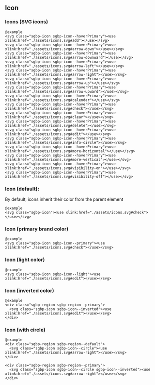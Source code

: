 ## Icon

### Icons (SVG icons)

    @example
    <svg class="sgbp-icon sgbp-icon--hoverPrimary"><use xlink:href="./assets/icons.svg#add"></use></svg>
    <svg class="sgbp-icon sgbp-icon--hoverPrimary"><use xlink:href="./assets/icons.svg#arrow-down"></use></svg>
    <svg class="sgbp-icon sgbp-icon--hoverPrimary"><use xlink:href="./assets/icons.svg#arrow-downward"></use></svg>
    <svg class="sgbp-icon sgbp-icon--hoverPrimary"><use xlink:href="./assets/icons.svg#arrow-left"></use></svg>
    <svg class="sgbp-icon sgbp-icon--hoverPrimary"><use xlink:href="./assets/icons.svg#arrow-right"></use></svg>
    <svg class="sgbp-icon sgbp-icon--hoverPrimary"><use xlink:href="./assets/icons.svg#arrow-up"></use></svg>
    <svg class="sgbp-icon sgbp-icon--hoverPrimary"><use xlink:href="./assets/icons.svg#arrow-upward"></use></svg>
    <svg class="sgbp-icon sgbp-icon--hoverPrimary"><use xlink:href="./assets/icons.svg#calendar"></use></svg>
    <svg class="sgbp-icon sgbp-icon--hoverPrimary"><use xlink:href="./assets/icons.svg#check"></use></svg>
    <svg class="sgbp-icon sgbp-icon--hoverPrimary"><use xlink:href="./assets/icons.svg#clear"></use></svg>
    <svg class="sgbp-icon sgbp-icon--hoverPrimary"><use xlink:href="./assets/icons.svg#delete"></use></svg>
    <svg class="sgbp-icon sgbp-icon--hoverPrimary"><use xlink:href="./assets/icons.svg#edit"></use></svg>
    <svg class="sgbp-icon sgbp-icon--hoverPrimary"><use xlink:href="./assets/icons.svg#info-circle"></use></svg>
    <svg class="sgbp-icon sgbp-icon--hoverPrimary"><use xlink:href="./assets/icons.svg#more-horizontal"></use></svg>
    <svg class="sgbp-icon sgbp-icon--hoverPrimary"><use xlink:href="./assets/icons.svg#more-vertical"></use></svg>
    <svg class="sgbp-icon sgbp-icon--hoverPrimary"><use xlink:href="./assets/icons.svg#visibility-on"></use></svg>
    <svg class="sgbp-icon sgbp-icon--hoverPrimary"><use xlink:href="./assets/icons.svg#visibility-off"></use></svg>

### Icon (default):

By default, icons inherit their color from the parent element 

    @example
    <svg class="sgbp-icon"><use xlink:href="./assets/icons.svg#check"></use></svg>

### Icon (primary brand color)
  
    @example
    <svg class="sgbp-icon sgbp-icon--primary"><use xlink:href="./assets/icons.svg#check"></use></svg>

### Icon (light color)
  
    @example
    <svg class="sgbp-icon sgbp-icon--light"><use xlink:href="./assets/icons.svg#edit"></use></svg>

### Icon (inverted color)
  
    @example
    <div class="sgbp-region sgbp-region--primary">
      <svg class="sgbp-icon sgbp-icon--inverted"><use xlink:href="./assets/icons.svg#edit"></use></svg>
    </div>

### Icon (with circle)

    @example
    <div class="sgbp-region sgbp-region--default">
      <svg class="sgbp-icon sgbp-icon--circle"><use xlink:href="./assets/icons.svg#arrow-right"></use></svg>
    </div>

    <div class="sgbp-region sgbp-region--primary">
      <svg class="sgbp-icon sgbp-icon--circle sgbp-icon--inverted"><use xlink:href="./assets/icons.svg#arrow-right"></use></svg>
    </div>
